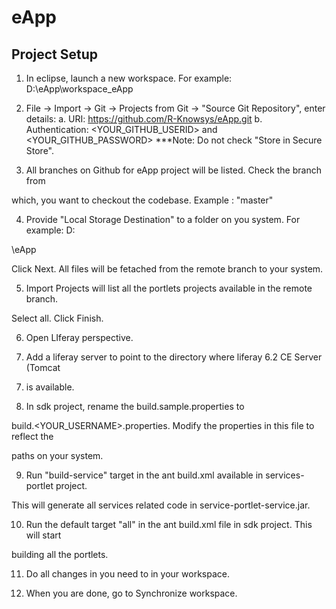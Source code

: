 eApp
====

Project Setup
---------------------

1. In eclipse, launch a new workspace. For example: D:\eApp\workspace_eApp

2. File -> Import -> Git -> Projects from Git -> "Source Git Repository", enter details:
a. URI: https://github.com/R-Knowsys/eApp.git
b. Authentication: <YOUR_GITHUB_USERID> and <YOUR_GITHUB_PASSWORD>
***Note: Do not check "Store in Secure Store".

3. All branches on Github for eApp project will be listed. Check the branch from 

which, you want to checkout the codebase. Example : "master"

4. Provide "Local Storage Destination" to a folder on you system. For example: D:

\eApp

Click Next. All files will be fetached from the remote branch to your system.

5. Import Projects will list all the portlets projects available in the remote branch. 

Select all. Click Finish.

6. Open LIferay perspective.

7. Add a liferay server to point to the directory where liferay 6.2 CE Server (Tomcat 

7) is available.

8. In sdk project, rename the build.sample.properties to 

build.<YOUR_USERNAME>.properties. Modify the properties in this file to reflect the 

paths on your system.

9. Run "build-service" target in the ant build.xml available in services-portlet project. 

This will generate all services related code in service-portlet-service.jar.

10. Run the default target "all" in the ant build.xml file in sdk project. This will start 

building all the portlets.

11. Do all changes in you need to in your workspace. 

12. When you are done, go to Synchronize workspace. 




